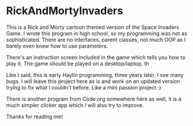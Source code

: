 # RickAndMortyInvaders

This is a Rick and Morty cartoon themed version of the Space Invaders Game.
I wrote this program in high school, so my programming was not as sophisticated.
There are no interfaces, parent classes, not much OOP as I barely even knew how to use parameters. 

There's an instruction screen included in the game which tells you how to play it.
The game should be played on a desktop/laptop, th

Like I said, this is early Haylin programming, three years later, I see many bugs.
I will leave this project here as is and work on an updated version trying to fix what I couldn't before. 
Like a mini passion project :)

There is another program from Code.org somewhere here as well, it is a much simpler clicker app which I will also try to improve.

Thanks for reading me!
